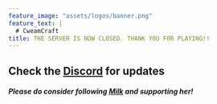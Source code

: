 ```yaml
---
feature_image: "assets/logos/banner.png"
feature_text: |
  # CweamCraft
title: THE SERVER IS NOW CLOSED. THANK YOU FOR PLAYING!!
---
```


## Check the [Discord](https://discord.gg/sbFJt4d4B5) for updates


##### Please do consider following [Milk](https://twitch.tv/cweamcat) and supporting her!